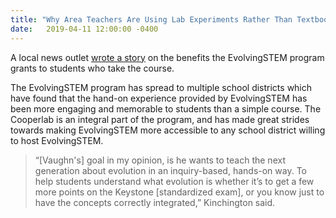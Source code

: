 ```yaml
---
title: "Why Area Teachers Are Using Lab Experiments Rather Than Textbooks To Teach Evolution"
date:   2019-04-11 12:00:00 -0400
---
```


A local news outlet [wrote a story](https://www.wesa.fm/post/why-area-teachers-are-using-lab-experiments-rather-textbooks-teach-evolution) on the benefits the EvolvingSTEM program grants to students who take the course.

The EvolvingSTEM program has spread to multiple school districts which have found that the hand-on experience provided by EvolvingSTEM has been more engaging and memorable to students than a simple course.
The Cooperlab is an integral part of the program, and has made great strides towards making EvolvingSTEM more accessible to any school district willing to host EvolvingSTEM. 

> “[Vaughn's] goal in my opinion, is he wants to teach the next generation about evolution in an inquiry-based, hands-on way. To help students understand what evolution is whether it’s to get a few more points on the Keystone [standardized exam], or you know just to have the concepts correctly integrated,” Kinchington said.

